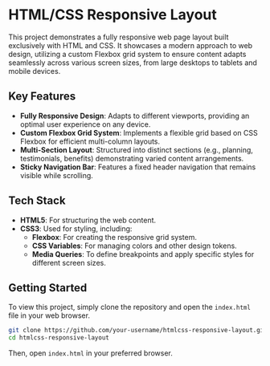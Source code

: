 # HTML/CSS Responsive Layout

This project demonstrates a fully responsive web page layout built exclusively with HTML and CSS. It showcases a modern approach to web design, utilizing a custom Flexbox grid system to ensure content adapts seamlessly across various screen sizes, from large desktops to tablets and mobile devices.

## Key Features

*   **Fully Responsive Design**: Adapts to different viewports, providing an optimal user experience on any device.
*   **Custom Flexbox Grid System**: Implements a flexible grid based on CSS Flexbox for efficient multi-column layouts.
*   **Multi-Section Layout**: Structured into distinct sections (e.g., planning, testimonials, benefits) demonstrating varied content arrangements.
*   **Sticky Navigation Bar**: Features a fixed header navigation that remains visible while scrolling.

## Tech Stack

*   **HTML5**: For structuring the web content.
*   **CSS3**: Used for styling, including:
    *   **Flexbox**: For creating the responsive grid system.
    *   **CSS Variables**: For managing colors and other design tokens.
    *   **Media Queries**: To define breakpoints and apply specific styles for different screen sizes.

## Getting Started

To view this project, simply clone the repository and open the `index.html` file in your web browser.

```bash
git clone https://github.com/your-username/htmlcss-responsive-layout.git
cd htmlcss-responsive-layout
```

Then, open `index.html` in your preferred browser.